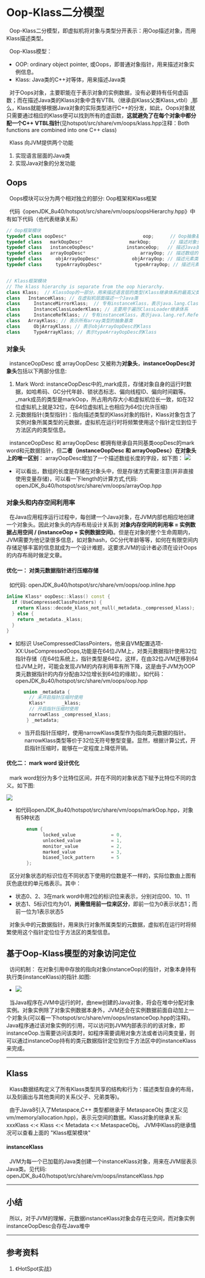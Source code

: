 # Oop-Klass二分模型
&nbsp;&nbsp;Oop-Klass二分模型，即虚拟机将对象与类型分开表示：用Oop描述对象，而用Klass描述类型。

&nbsp;&nbsp;Oop-Klass模型：
+ OOP: ordinary object pointer, 或Oops，即普通对象指针，用来描述对象实例信息。
+ Klass: Java类的C++对等体，用来描述Java类

&nbsp;&nbsp;对于Oops对象，主要职能在于表示对象的实例数据，没有必要持有任何虚函数；而在描述Java类的Klass对象中含有VTBL（继承自Klass父类Klass_vtbl）,那么，Klass就能够根据Java对象的实际类型进行C++的分发，如此，Oops对象就只需要通过相应的Klass便可以找到所有的虚函数，**这就避免了在每个对象中都分配一个C++ VTBL指针**(见hotspot/src/share/vm/oops/klass.hpp注释：Both functions are combined into one C++ class)

&nbsp;&nbsp;Klass 向JVM提供两个功能
1. 实现语言层面的Java类
2. 实现Java对象的分发功能

## Oops
&nbsp;&nbsp;Oops模块可以分为两个相对独立的部分: Oop框架和Klass框架

&nbsp;&nbsp;代码《openJDK_8u40/hotspot/src/share/vm/oops/oopsHierarchy.hpp》中有如下代码（也代表继承关系）
```c++
// Oop框架模块
typedef class oopDesc*                            oop;      // Oop抽象基类,是Oop框架中其他OopDesc的共同基类   vm/oops/oopsHierarchy.hpp
typedef class   markOopDesc*                 markOop;       // 描述对象头  005.OpenJDK/000.openJDK_8u40/hotspot/src/share/vm/oops/markOop.hpp
typedef class   instanceOopDesc*            instanceOop;   // 描述Java类的实例
typedef class   arrayOopDesc*                    arrayOop; // 描述数组的抽象基类
typedef class     objArrayOopDesc*            objArrayOop; // 描述元素类型为对象的数组
typedef class     typeArrayOopDesc*            typeArrayOop; // 描述元素类型是基本类型的数组


// Klass框架模块
// The klass hierarchy is separate from the oop hierarchy.
class Klass;  // KlassOop的一部分，用来描述语言层的类型(Klass继承体系的最高父类)
class   InstanceKlass; // 在虚拟机层面描述一个Java类
class     InstanceMirrorKlass;  // 专有instanceKlass，表示java.lang.Class实例的Klass
class     InstanceClassLoaderKlass; // 主要用于遍历ClassLoader继承体系
class     InstanceRefKlass; // 专有instanceKlass，表示java.lang.ref.Reference子类的Klass
class   ArrayKlass; // 表示所有array类型的抽象基类
class     ObjArrayKlass; // 表示objArrayOopDesc的Klass
class     TypeArrayKlass; // 表示typeArrayOopDesc的Klass
```

### 对象头
&nbsp;&nbsp;instanceOopDesc 或 arrayOopDesc 又被称为**对象头**，**instanceOopDesc对象头**包括以下两部分信息:
1. Mark Word: instanceOopDesc中的_mark成员，存储对象自身的运行时数据，如哈希码、GC分代年龄、锁状态标志、偏向线程ID、偏向时间戳等。_mark成员的类型是markOop，所占用内存大小和虚拟机位长一致，如在32位虚拟机上就是32位，在64位虚拟机上也相应为64位(允许压缩)
2. 元数据指针(类型指针)：指向描述类型的Klass对象的指针，Klass对象包含了实例对象所属类型的元数据，虚拟机在运行时将频繁使用这个指针定位到位于方法区内的类型信息。

&nbsp;&nbsp;instanceOopDesc 和 arrayOopDesc  都拥有继承自共同基类oopDesc的mark word和元数据指针，但**二者（instanceOopDesc 和 arrayOopDesc）在对象头上的唯一区别**： arrayOopDesc增加了一个描述数组长度的字段，如下图：
<img src="./pics/arrayOop_instanceOop-001.png"/>
- 可以看出，数组的长度是存储在对象头中，但是存储方式需要注意(并非直接使用变量存储)，可以看一下length的计算方式,代码: openJDK_8u40/hotspot/src/share/vm/oops/arrayOop.hpp

### 对象头和内存空间利用率
&nbsp;&nbsp;在Java应用程序运行过程中，每创建一个Java对象，在JVM内部也相应地创建一个对象头。因此对象头的内存布局设计关系到  **对象内存空间的利用率 = 实例数据占用空间 / (instanceOop + 实例数据空间)**。但是在对象的整个生命周期内，JVM需要为他记录很多信息，如对象hash，GC分代年龄等等，如何在有限空间内存储足够丰富的信息就成为一个设计难题，这要求JVM的设计者必须在设计Oops的内存布局时做足文章。
#### 优化一： 对类元数据指针进行压缩存储
&nbsp;&nbsp;如代码: openJDK_8u40/hotspot/src/share/vm/oops/oop.inline.hpp
```c++
inline Klass* oopDesc::klass() const {
  if (UseCompressedClassPointers) {
    return Klass::decode_klass_not_null(_metadata._compressed_klass);
  } else {
    return _metadata._klass;
  }
}
```
- 如标识 UseCompressedClassPointers，他来自VM配置选项-XX:UseCompressedOops,功能是在64位JVM上，对类元数据指针使用32位指针存储（在64位系统上，指针类型是64位，这样，在由32位JVM迁移到64位JVM上时，可能会发现JVM的内存利用率有所下降，这是由于JVM为OOP类元数据指针的内存分配由32位增长到64位的缘故）。如代码： openJDK_8u40/hotspot/src/share/vm/oops/oop.hpp
    ```c++
       union _metadata {
         // 未开启指针压缩时使用
         Klass*      _klass;
         // 开启指针压缩时使用
         narrowKlass _compressed_klass;
        } _metadata;
    ```
    - 当开启指针压缩时，使用narrowKlass类型作为指向类元数据的指针。narrowKlass类型等价于32位无符号整型变量。显然，根据计算公式，开启指针压缩时，能够在一定程度上降低开销。

#### 优化二： mark word 设计优化
&nbsp;&nbsp;mark word划分为多个比特位区间，并在不同的对象状态下赋予比特位不同的含义。如下图:

<img src="./pics/mark_word-001.png"/>

+ 如代码openJDK_8u40/hotspot/src/share/vm/oops/markOop.hpp，对象有5种状态

  ```c
      enum { 
            locked_value             = 0,
            unlocked_value           = 1,
            monitor_value            = 2,
            marked_value             = 3,
            biased_lock_pattern      = 5
      };
  ```

&nbsp;&nbsp;区分对象状态的标识位在不同状态下使用的位数是不一样的，实际位数由上图有灰色底纹的单元格表示。其中：
- 状态0、2、3在mark word中用2位的标识位来表示，分别对应00、10、11
- 状态1、5标识位均为01，**尚需借用前一位来区分**，即前一位为0表示状态1；而前一位为1表示状态5

&nbsp;&nbsp;对象头中的元数据指针，用来执行对象所属类型的元数据，虚拟机在运行时将频繁使用这个指针定位位于方法区的类型信息。

## 基于Oop-Klass模型的对象访问定位
&nbsp;&nbsp;访问机制： 在对象引用中存放的指向对象(instanceOop)的指针，对象本身持有执行类(instanceKlass)的指针.如图:
- <img src="./pics/oop-klass-fangwenjizhi.png"/>

&nbsp;&nbsp;当Java程序在JVM中运行的时，由new创建的Java对象，将会在堆中分配对象实例。对象实例除了对象实例数据本身外，JVM还会在实例数据前面自动加上一个对象头(可以看一下hotspot/src/share/vm/oops/instanceOop.hpp的注释)。Java程序通过该对象实例的引用，可以访问到JVM内部表示的的该对象，即instanceOop.当需要访问该类时，如程序需要调用对象方法或者访问类变量，则可以通过instanceOop持有的类元数据指针定位到位于方法区中的instanceKlass来完成。

-------
## Klass
&nbsp;&nbsp;Klass数据结构定义了所有Klass类型共享的结构和行为：描述类型自身的布局，以及刻画出与其他类间的关系(父子、兄弟类等)。

&nbsp;&nbsp;由于Java8引入了Metaspace,C++ 类型都继承于 MetaspaceObj 类(定义见 vm/memory/allocation.hpp)，表示元空间的数据。Klass对象的继承关系: xxxKlass <:< Klass <:< Metadata <:< MetaspaceObj。 JVM中Klass的继承情况可以查看上面的 "Klass框架模块"

#### instanceKlass
&nbsp;&nbsp;JVM为每一个已加载的Java类创建一个instanceKlass对象，用来在JVM层表示Java类。见代码: openJDK_8u40/hotspot/src/share/vm/oops/instanceKlass.hpp

------
## 小结
&nbsp;&nbsp;所以，对于JVM的理解，元数据instanceKlass对象会存在元空间，而对象实例instanceOopDesc会存在Java堆中

-----------------
## 参考资料
1. 《HotSpot实战》